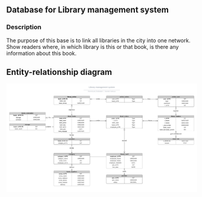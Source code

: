 ## Database for Library management system
### Description

The purpose of this base is to link all libraries in the city into one network.  Show readers where, in which library is this or that book, is there any information about this book.

## Entity-relationship diagram
![ERD](ERD.png)
